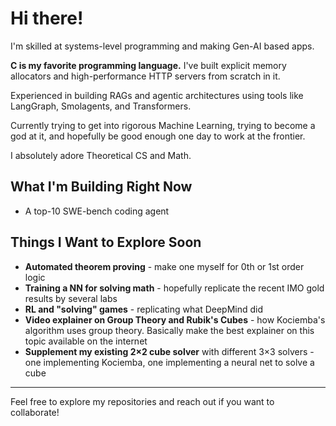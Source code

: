 # Hi there!

I'm skilled at systems-level programming and making Gen-AI based apps.

**C is my favorite programming language.** I've built explicit memory allocators and high-performance HTTP servers from scratch in it.

Experienced in building RAGs and agentic architectures using tools like LangGraph, Smolagents, and Transformers.

Currently trying to get into rigorous Machine Learning, trying to become a god at it, and hopefully be good enough one day to work at the frontier.

I absolutely adore Theoretical CS and Math.

## What I'm Building Right Now
* A top-10 SWE-bench coding agent

## Things I Want to Explore Soon
* **Automated theorem proving** - make one myself for 0th or 1st order logic
* **Training a NN for solving math** - hopefully replicate the recent IMO gold results by several labs
* **RL and "solving" games** - replicating what DeepMind did
* **Video explainer on Group Theory and Rubik's Cubes** - how Kociemba's algorithm uses group theory. Basically make the best explainer on this topic available on the internet
* **Supplement my existing 2×2 cube solver** with different 3×3 solvers - one implementing Kociemba, one implementing a neural net to solve a cube

---

Feel free to explore my repositories and reach out if you want to collaborate!

